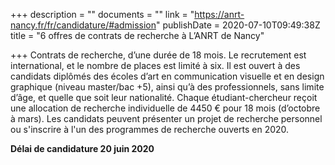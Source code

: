 +++
description = ""
documents = ""
link = "https://anrt-nancy.fr/fr/candidature/#admission"
publishDate = 2020-07-10T09:49:38Z
title = "6 offres de contrats de recherche à L’ANRT de Nancy"

+++
Contrats de recherche, d’une durée de 18 mois. Le recrutement est international, et le nombre de places est limité à six. Il est ouvert à des candidats diplômés des écoles d’art en communication visuelle et en design graphique (niveau master/bac +5), ainsi qu’à des professionnels, sans limite d’âge, et quelle que soit leur nationalité. Chaque étudiant-chercheur reçoit une allocation de recherche individuelle de 4450 € pour 18 mois (d’octobre à mars). Les candidats peuvent présenter un projet de recherche personnel ou s'inscrire à l'un des programmes de recherche ouverts en 2020.

**Délai de candidature 20 juin 2020**